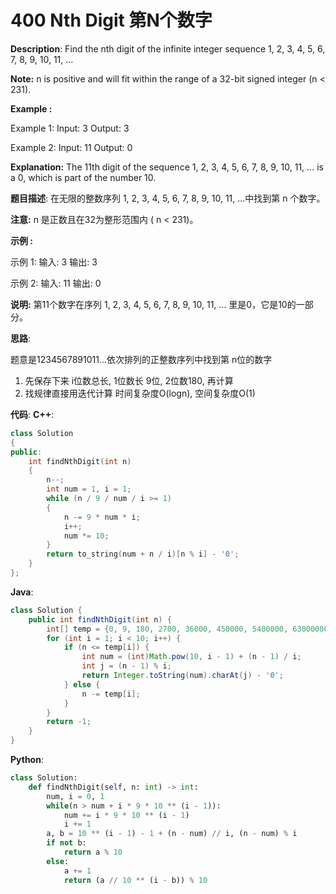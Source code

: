 # 400 Nth Digit 第N个数字

__Description__:
Find the nth digit of the infinite integer sequence 1, 2, 3, 4, 5, 6, 7, 8, 9, 10, 11, ...

__Note:__
n is positive and will fit within the range of a 32-bit signed integer (n < 231).

**Example :**

Example 1:
Input:
3
Output:
3

Example 2:
Input:
11
Output:
0

__Explanation:__
The 11th digit of the sequence 1, 2, 3, 4, 5, 6, 7, 8, 9, 10, 11, ... is a 0, which is part of the number 10.

__题目描述__:
在无限的整数序列 1, 2, 3, 4, 5, 6, 7, 8, 9, 10, 11, ...中找到第 n 个数字。

__注意:__
n 是正数且在32为整形范围内 ( n < 231)。

**示例 :**

示例 1:
输入:
3
输出:
3

示例 2:
输入:
11
输出:
0

__说明:__
第11个数字在序列 1, 2, 3, 4, 5, 6, 7, 8, 9, 10, 11, ... 里是0，它是10的一部分。

__思路__:

题意是1234567891011...依次排列的正整数序列中找到第 n位的数字

1. 先保存下来 i位数总长, 1位数长 9位, 2位数180, 再计算
2. 找规律直接用迭代计算
时间复杂度O(logn), 空间复杂度O(1)

__代码__:
__C++__:

```C++
class Solution 
{
public:
    int findNthDigit(int n) 
    {
        n--;
        int num = 1, i = 1;
        while (n / 9 / num / i >= 1) 
        {
            n -= 9 * num * i;
            i++;
            num *= 10;
        }
        return to_string(num + n / i)[n % i] - '0';
    }
};
```

__Java__:

```Java
class Solution {
    public int findNthDigit(int n) {
        int[] temp = {0, 9, 180, 2700, 36000, 450000, 5400000, 63000000, 720000000, 2147483647};
        for (int i = 1; i < 10; i++) {
            if (n <= temp[i]) {
                int num = (int)Math.pow(10, i - 1) + (n - 1) / i;
                int j = (n - 1) % i;
                return Integer.toString(num).charAt(j) - '0';
            } else {
                n -= temp[i];
            }
        }
        return -1;
    }
}
```

__Python__:

```Python
class Solution:
    def findNthDigit(self, n: int) -> int:
        num, i = 0, 1
        while(n > num + i * 9 * 10 ** (i - 1)):
            num += i * 9 * 10 ** (i - 1)
            i += 1
        a, b = 10 ** (i - 1) - 1 + (n - num) // i, (n - num) % i
        if not b:
            return a % 10
        else:
            a += 1
            return (a // 10 ** (i - b)) % 10
```
